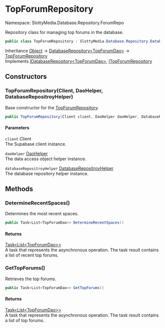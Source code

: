 # TopForumRepository

Namespace: SlottyMedia.Database.Repository.ForumRepo

Repository class for managing top forums in the database.

```csharp
public class TopForumRepository : SlottyMedia.Database.Repository.DatabaseRepository`1[[SlottyMedia.Database.Daos.TopForumDao, SlottyMedia.Database, Version=1.0.0.0, Culture=neutral, PublicKeyToken=null]], SlottyMedia.Database.IDatabaseRepository`1[[SlottyMedia.Database.Daos.TopForumDao, SlottyMedia.Database, Version=1.0.0.0, Culture=neutral, PublicKeyToken=null]], ITopForumRepository
```

Inheritance [Object](https://docs.microsoft.com/en-us/dotnet/api/system.object) → [DatabaseRepository&lt;TopForumDao&gt;](./slottymedia.database.repository.databaserepository-1.md) → [TopForumRepository](./slottymedia.database.repository.forumrepo.topforumrepository.md)<br>
Implements [IDatabaseRepository&lt;TopForumDao&gt;](./slottymedia.database.idatabaserepository-1.md), [ITopForumRepository](./slottymedia.database.repository.forumrepo.itopforumrepository.md)

## Constructors

### **TopForumRepository(Client, DaoHelper, DatabaseRepositroyHelper)**

Base constructor for the [TopForumRepository](./slottymedia.database.repository.forumrepo.topforumrepository.md).

```csharp
public TopForumRepository(Client client, DaoHelper daoHelper, DatabaseRepositroyHelper databaseRepositroyHelper)
```

#### Parameters

`client` Client<br>
The Supabase client instance.

`daoHelper` [DaoHelper](./slottymedia.database.helper.daohelper.md)<br>
The data access object helper instance.

`databaseRepositroyHelper` [DatabaseRepositroyHelper](./slottymedia.database.helper.databaserepositroyhelper.md)<br>
The database repository helper instance.

## Methods

### **DetermineRecentSpaces()**

Determines the most recent spaces.

```csharp
public Task<List<TopForumDao>> DetermineRecentSpaces()
```

#### Returns

[Task&lt;List&lt;TopForumDao&gt;&gt;](https://docs.microsoft.com/en-us/dotnet/api/system.threading.tasks.task-1)<br>
A task that represents the asynchronous operation. The task result contains a list of recent top forums.

### **GetTopForums()**

Retrieves the top forums.

```csharp
public Task<List<TopForumDao>> GetTopForums()
```

#### Returns

[Task&lt;List&lt;TopForumDao&gt;&gt;](https://docs.microsoft.com/en-us/dotnet/api/system.threading.tasks.task-1)<br>
A task that represents the asynchronous operation. The task result contains a list of top forums.
